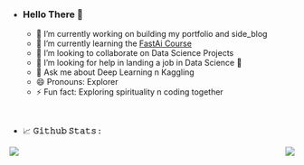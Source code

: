 - ### Hello There 👋
  - 🔭 I’m currently working on building my portfolio and side_blog
  - 🌱 I’m currently learning the [FastAi Course](https://course.fast.ai/)
  - 👯 I’m looking to collaborate on Data Science Projects
  - 🤔 I’m looking for help in landing a job in Data Science 💼
  - 💬 Ask me about Deep Learning n Kaggling
  - 😄 Pronouns: Explorer
  - ⚡ Fun fact: Exploring spirituality n coding together
<br>

- <summary>
  <g-emoji class="g-emoji" alias="chart_with_upwards_trend" fallback-src="https://github.githubassets.com/images/icons/emoji/unicode/1f4c8.png">📈</g-emoji>
  <strong> 𝙶𝚒𝚝𝚑𝚞𝚋 𝚂𝚝𝚊𝚝𝚜 : </strong>
</summary>
<div align="left">
<img align="right" src="https://github-readme-stats.vercel.app/api?username=Yuvraj-Dhepe&theme=dark&show_icons=true"/>
 </div>
<div align="right">
<img align="left" src="https://github-readme-streak-stats.herokuapp.com/?user=Yuvraj-Dhepe&bg_color=0e0e0e&hide_border=true"/>
</div>
